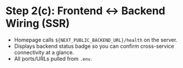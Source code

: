 # Step 2(c): Frontend ↔ Backend Wiring (SSR)

- Homepage calls `${NEXT_PUBLIC_BACKEND_URL}/health` on the server.
- Displays backend status badge so you can confirm cross-service connectivity at a glance.
- All ports/URLs pulled from `.env`.

